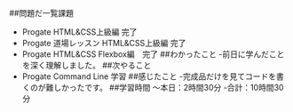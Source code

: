 ##問題だ一覧課題
- Progate HTML&CSS上級編 完了
- Progate 道場レッスン HTML&CSS上級編 完了
- Progate HTML&CSS Flexbox編　完了
##わかったこと
-前日に学んだことを深く理解しました。
##次やること
-   Progate Command Line 学習
##感じたこと
-完成品だけを見てコードを書くのが難しかったです。
##学習時間
～本日：2時間30分
-合計：10時間30分
